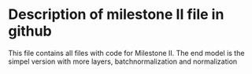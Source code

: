 # Description of milestone II file in github

This file contains all files with code for Milestone II. 
The end model is the simpel version with more layers, batchnormalization and normalization
